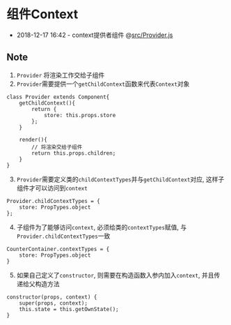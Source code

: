 # 组件Context
* 2018-12-17 16:42 - context提供者组件 @[src/Provider.js](#)

## Note
1. `Provider` 将渲染工作交给子组件
2. `Provider`需要提供一个`getChildContext`函数来代表`Context`对象  

```
class Provider extends Component{
    getChildContext(){
        return {
            store: this.props.store
        };
    }

    render(){
        // 将渲染交给子组件
        return this.props.children;
    }
}
```  

3. `Provider`需要定义类的`childContextTypes`并与`getChildContext`对应, 这样子组件才可以访问到`context`  

```
Provider.childContextTypes = {
    store: PropTypes.object
};
```  

4. 子组件为了能够访问`context`, 必须给类的`contextTypes`赋值, 与`Provider.childContextTypes`一致  

```
CounterContainer.contextTypes = {
    store: PropTypes.object
}
```  

5. 如果自己定义了`constructor`, 则需要在构造函数入参内加入`context`, 并且传递给父构造方法  

```
constructor(props, context) {
    super(props, context);
    this.state = this.getOwnState();
}
```